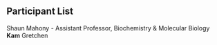 ## Participant List

Shaun Mahony - Assistant Professor, Biochemistry & Molecular Biology  
**Kam**
Gretchen

